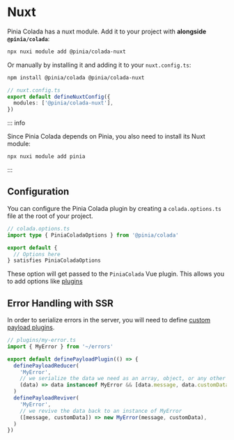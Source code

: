 # Nuxt

Pinia Colada has a nuxt module. Add it to your project with **alongside `@pinia/colada`**:

```bash
npx nuxi module add @pinia/colada-nuxt
```

Or manually by installing it and adding it to your `nuxt.config.ts`:

```bash
npm install @pinia/colada @pinia/colada-nuxt
```

```ts
// nuxt.config.ts
export default defineNuxtConfig({
  modules: ['@pinia/colada-nuxt'],
})
```

::: info

Since Pinia Colada depends on Pinia, you also need to install its Nuxt module:

```bash
npx nuxi module add pinia
```

:::

## Configuration

You can configure the Pinia Colada plugin by creating a `colada.options.ts` file at the root of your project.

```ts
// colada.options.ts
import type { PiniaColadaOptions } from '@pinia/colada'

export default {
  // Options here
} satisfies PiniaColadaOptions
```

These option will get passed to the `PiniaColada` Vue plugin. This allows you to add options like [plugins](./guide/installation.md#Plugins)

## Error Handling with SSR

In order to serialize errors in the server, you will need to define [custom payload plugins](https://nuxt.com/blog/v3-4#payload-enhancements).

```ts
// plugins/my-error.ts
import { MyError } from '~/errors'

export default definePayloadPlugin(() => {
  definePayloadReducer(
    'MyError',
    // we serialize the data we need as an array, object, or any other serializable format
    (data) => data instanceof MyError && [data.message, data.customData],
  )
  definePayloadReviver(
    'MyError',
    // we revive the data back to an instance of MyError
    ([message, customData]) => new MyError(message, customData),
  )
})
```
